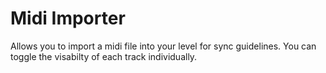 # Midi Importer

Allows you to import a midi file into your level for sync guidelines. You can toggle the visabilty of each track individually.
